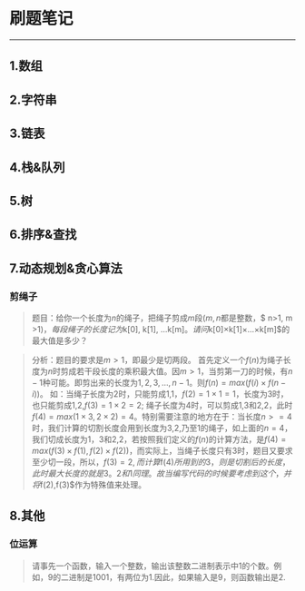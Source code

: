 # 刷题笔记
----------
## 1.数组 
## 2.字符串
## 3.链表
## 4.栈&队列
## 5.树
## 6.排序&查找
## 7.动态规划&贪心算法
### 剪绳子
> 题目：给你一个长度为$n$的绳子，把绳子剪成$m$段($m,n$都是整数，$ n>1, m >1$)，每段绳子的长度记为$k[0], k[1], ...k[m]$。请问$k[0]×k[1]×...×k[m]$的最大值是多少？

> 分析：题目的要求是$m>1$，即最少是切两段。
> 首先定义一个$f(n)$为绳子长度为$n$时剪成若干段长度的乘积最大值。因$m>1$，当剪第一刀的时候，有$n-1$种可能。即剪出来的长度为$1, 2, 3, ..., n-1$。则$f(n)=max(f(i)×f(n-i))$。
> 如：当绳子长度为2时，只能剪成1,1，$f(2)=1×1=1$，长度为3时，也只能剪成1,2,$f(3)=1×2=2$; 绳子长度为4时，可以剪成1,3和2,2，此时$f(4)=max(1×3, 2×2)=4$。特别需要注意的地方在于：当长度$n>=4$时，我们计算的切割长度会用到长度为3,2,乃至1的绳子，如上面的$n=4$，我们切成长度为1，3和2,2，若按照我们定义的$f(n)$的计算方法，是$f(4)=max(f(3)×f(1),f(2)×f(2))$，而实际上，当绳子长度只有3时，题目又要求至少切一段，所以，$f(3)=2,而计算$f(4)$所用到的3，则是切割后的长度，此时最大长度的就是3。2和1同理。故当编写代码的时候要考虑到这个，并将$f(2),f(3)$作为特殊值来处理。


## 8.其他
### 位运算
> 请事先一个函数，输入一个整数，输出该整数二进制表示中1的个数。例如，9的二进制是1001，有两位为1.因此，如果输入是9，则函数输出是2.
> 
